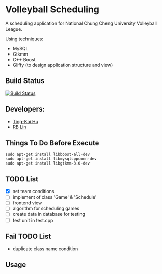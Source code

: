 # Volleyball Scheduling

A scheduling application for National Chung Cheng University Volleyball League.

Using techniques:

+ MySQL
+ Gtkmm
+ C++ Boost
+ Gliffy (to design application structure and view) 

## Build Status
[![Build Status](https://travis-ci.org/csietingkai/volleyball.svg?branch=master)](https://travis-ci.org/csietingkai/volleyball)

## Developers: 

+ [Ting-Kai Hu](https://github.com/csietingkai)
+ [RB Lin](https://github.com/RBRBRB)

## Things To Do Before Execute

```
sudo apt-get install libboost-all-dev
sudo apt-get install libmysqlcppconn-dev
sudo apt-get install libgtkmm-3.0-dev
```

## TODO List

+ [x] set team conditions
+ [ ] implement of class 'Game' & 'Schedule'
+ [ ] frontend view
+ [ ] algorithm for scheduling games
+ [ ] create data in database for testing
+ [ ] test unit in test.cpp

## Fail TODO List

+ duplicate class name condition

## Usage

